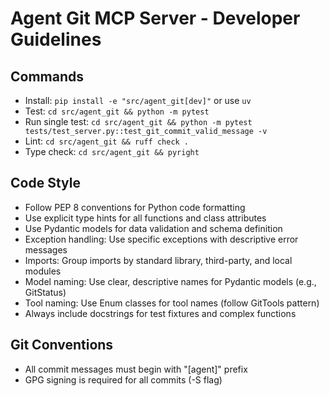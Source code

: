 # Agent Git MCP Server - Developer Guidelines

## Commands
- Install: `pip install -e "src/agent_git[dev]"` or use `uv`
- Test: `cd src/agent_git && python -m pytest`
- Run single test: `cd src/agent_git && python -m pytest tests/test_server.py::test_git_commit_valid_message -v`
- Lint: `cd src/agent_git && ruff check .`
- Type check: `cd src/agent_git && pyright`

## Code Style
- Follow PEP 8 conventions for Python code formatting
- Use explicit type hints for all functions and class attributes
- Use Pydantic models for data validation and schema definition
- Exception handling: Use specific exceptions with descriptive error messages
- Imports: Group imports by standard library, third-party, and local modules
- Model naming: Use clear, descriptive names for Pydantic models (e.g., GitStatus)
- Tool naming: Use Enum classes for tool names (follow GitTools pattern)
- Always include docstrings for test fixtures and complex functions

## Git Conventions
- All commit messages must begin with "[agent]" prefix
- GPG signing is required for all commits (-S flag)